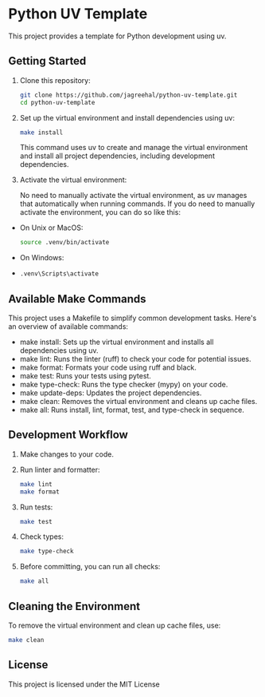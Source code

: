 # Python UV Template

This project provides a template for Python development using uv.

## Getting Started

1. Clone this repository:

   ```bash
   git clone https://github.com/jagreehal/python-uv-template.git
   cd python-uv-template
   ```

2. Set up the virtual environment and install dependencies using uv:

   ```bash
   make install
   ```

   This command uses uv to create and manage the virtual environment and install all project dependencies, including development dependencies.

3. Activate the virtual environment:

   No need to manually activate the virtual environment, as uv manages that automatically when running commands. If you do need to manually activate the environment, you can do so like this:

- On Unix or MacOS:

  ```bash
  source .venv/bin/activate
  ```

- On Windows:

- ```bash
  .venv\Scripts\activate
  ```

## Available Make Commands

This project uses a Makefile to simplify common development tasks. Here's an overview of available commands:

- make install: Sets up the virtual environment and installs all dependencies using uv.
- make lint: Runs the linter (ruff) to check your code for potential issues.
- make format: Formats your code using ruff and black.
- make test: Runs your tests using pytest.
- make type-check: Runs the type checker (mypy) on your code.
- make update-deps: Updates the project dependencies.
- make clean: Removes the virtual environment and cleans up cache files.
- make all: Runs install, lint, format, test, and type-check in sequence.

## Development Workflow

1. Make changes to your code.

2. Run linter and formatter:

   ```bash
   make lint
   make format
   ```

3. Run tests:

   ```bash
   make test
   ```

4. Check types:

   ```bash
   make type-check
   ```

5. Before committing, you can run all checks:

   ```bash
   make all
   ```

## Cleaning the Environment

To remove the virtual environment and clean up cache files, use:

```bash
make clean
```

## License

This project is licensed under the MIT License
